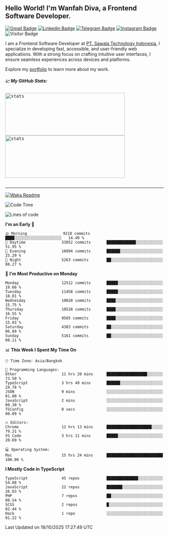 ## Hello World! I'm Wanfah Diva, a Frontend Software Developer.

[![Gmail Badge](https://img.shields.io/badge/-Gmail-white?style=plastic&logo=Gmail&link=mailto:aditputrafirmansyah@gmail.com)](mailto:wanfahdivaa@gmail.com)
[![Linkedin Badge](https://img.shields.io/badge/-LinkedIn-blue?style=plastic&logo=Linkedin&link=https://www.linkedin.com/in/aditputrafirmansyah/)](https://www.linkedin.com/in/wanfahdiva/)
[![Telegram Badge](https://img.shields.io/badge/-Telegram-blue?style=plastic&logo=telegram&link=https://t.me/Adithya_13)](https://t.me/wanfahdiva)
[![Instagram Badge](https://img.shields.io/badge/-Instagram-white?style=plastic&logo=instagram&link=https://www.instagram.com/adithya_firmansyahputra/)](https://www.instagram.com/wnfhdva/)
![Visitor Badge](https://visitor-badge.laobi.icu/badge?page_id=wanfahdiva.wanfahdiva)

<p>
I am a Frontend Software Developer at <a href="https://sawala.tech" target="_blank">PT. Sawala Technology Indonesia</a>, I specialize in developing fast, accessible, and user-friendly web applications. With a strong focus on crafting intuitive user interfaces, I ensure seamless experiences across devices and platforms.

Explore my <a href="http://wanfahdiva-com.vercel.app/" target="_blank">portfolio</a> to learn more about my work.
</p>

<h5 align="left">
  
📈 **My GitHub Stats:**

</h5>

<div align="left">
<kbd>
  <img height="135em" width="380em" alt="stats" src="https://github-readme-stats-salesp07.vercel.app/api?username=wanfahdiva&count_private=true&show_icons=true&theme=react&rank_icon=github&border_radius=10&hide_title=true"></kbd>
</kbd>
<kbd>
    <img height="135em" width="380em" alt="stats" src="https://github-readme-activity-graph.vercel.app/graph?username=wanfahdiva&theme=react&hide_title=true"></kbd>
</div>

<br />

---

[![Waka Readme](https://github.com/wanfahdiva/wanfahdiva/actions/workflows/waka.yml/badge.svg)](https://github.com/wanfahdiva/wanfahdiva/actions/workflows/waka.yml)

<!--START_SECTION:waka-->
![Code Time](http://img.shields.io/badge/Code%20Time-2%2C632%20hrs%2036%20mins-blue)

![Lines of code](https://img.shields.io/badge/From%20Hello%20World%20I%27ve%20Written-23.0%20million%20lines%20of%20code-blue)

**I'm an Early 🐤** 

```text
🌞 Morning                9218 commits        ████░░░░░░░░░░░░░░░░░░░░░   14.49 % 
🌆 Daytime                33052 commits       █████████████░░░░░░░░░░░░   51.95 % 
🌃 Evening                16094 commits       ██████░░░░░░░░░░░░░░░░░░░   25.29 % 
🌙 Night                  5263 commits        ██░░░░░░░░░░░░░░░░░░░░░░░   08.27 % 
```
📅 **I'm Most Productive on Monday** 

```text
Monday                   12512 commits       █████░░░░░░░░░░░░░░░░░░░░   19.66 % 
Tuesday                  11458 commits       █████░░░░░░░░░░░░░░░░░░░░   18.01 % 
Wednesday                10020 commits       ████░░░░░░░░░░░░░░░░░░░░░   15.75 % 
Thursday                 10528 commits       ████░░░░░░░░░░░░░░░░░░░░░   16.55 % 
Friday                   9565 commits        ████░░░░░░░░░░░░░░░░░░░░░   15.03 % 
Saturday                 4383 commits        ██░░░░░░░░░░░░░░░░░░░░░░░   06.89 % 
Sunday                   5161 commits        ██░░░░░░░░░░░░░░░░░░░░░░░   08.11 % 
```


📊 **This Week I Spent My Time On** 

```text
🕑︎ Time Zone: Asia/Bangkok

💬 Programming Languages: 
Other                    11 hrs 20 mins      ██████████████████░░░░░░░   73.50 % 
TypeScript               3 hrs 49 mins       ██████░░░░░░░░░░░░░░░░░░░   24.78 % 
JSON                     9 mins              ░░░░░░░░░░░░░░░░░░░░░░░░░   01.00 % 
JavaScript               2 mins              ░░░░░░░░░░░░░░░░░░░░░░░░░   00.30 % 
TSConfig                 0 secs              ░░░░░░░░░░░░░░░░░░░░░░░░░   00.09 % 

🔥 Editors: 
Chrome                   12 hrs 13 mins      ████████████████████░░░░░   79.31 % 
VS Code                  3 hrs 11 mins       █████░░░░░░░░░░░░░░░░░░░░   20.69 % 

💻 Operating System: 
Mac                      15 hrs 24 mins      █████████████████████████   100.00 % 
```

**I Mostly Code in TypeScript** 

```text
TypeScript               45 repos            ██████████████░░░░░░░░░░░   54.88 % 
JavaScript               22 repos            ███████░░░░░░░░░░░░░░░░░░   26.83 % 
PHP                      7 repos             ██░░░░░░░░░░░░░░░░░░░░░░░   08.54 % 
SCSS                     2 repos             █░░░░░░░░░░░░░░░░░░░░░░░░   02.44 % 
Hack                     1 repo              ░░░░░░░░░░░░░░░░░░░░░░░░░   01.22 % 
```




 Last Updated on 18/10/2025 17:27:49 UTC
<!--END_SECTION:waka-->
